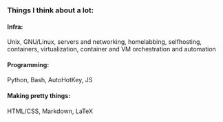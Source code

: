 ### Things I think about a lot:

#### Infra:
Unix, GNU/Linux, servers and networking, homelabbing, selfhosting, containers, virtualization, container and VM orchestration and automation

#### Programming:
Python, Bash, AutoHotKey, JS

#### Making pretty things:
HTML/CSS, Markdown, LaTeX

